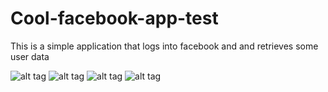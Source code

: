 # Cool-facebook-app-test
This is a simple application that logs into facebook and and retrieves some user data


![alt tag](https://raw.githubusercontent.com/lawlessc/Cool-facebook-app-test/tree/master/screenshots/1.jpg)
![alt tag](https://raw.githubusercontent.com/lawlessc/Cool-facebook-app-test/tree/master/screenshots/2.jpg)
![alt tag](https://raw.githubusercontent.com/lawlessc/Cool-facebook-app-test/tree/master/screenshots/3.jpg)
![alt tag](https://raw.githubusercontent.com/lawlessc/Cool-facebook-app-test/tree/master/screenshots/4.jpg)
